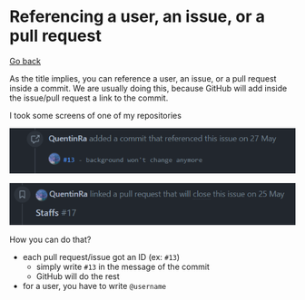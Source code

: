 # Referencing a user, an issue, or a pull request

[Go back](..#advanced-concepts)

As the title implies, you can reference a user, an issue, or a pull request inside a commit. We are usually doing this, because GitHub will add inside the issue/pull request a link to the commit. 

I took some screens of one of my repositories

![Referencing issue - GitHub](images/ref-commit.png)

![Referencing pull request - GitHub](images/ref-request.png)

How you can do that?

* each pull request/issue got an ID (ex: `#13`)
  * simply write `#13` in the message of the commit
  * GitHub will do the rest
* for a user, you have to write `@username`